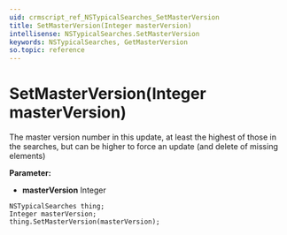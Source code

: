 ```yaml
---
uid: crmscript_ref_NSTypicalSearches_SetMasterVersion
title: SetMasterVersion(Integer masterVersion)
intellisense: NSTypicalSearches.SetMasterVersion
keywords: NSTypicalSearches, GetMasterVersion
so.topic: reference
---
```


# SetMasterVersion(Integer masterVersion)

The master version number in this update, at least the highest of those in the searches, but can be higher to force an update (and delete of missing elements)

**Parameter:** 
* **masterVersion** Integer

```crmscript
NSTypicalSearches thing;
Integer masterVersion;
thing.SetMasterVersion(masterVersion);
```

